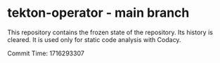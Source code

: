 # tekton-operator - main branch

This repository contains the frozen state of the repository.
Its history is cleared. It is used only for static code
analysis with Codacy.

Commit Time: 1716293307